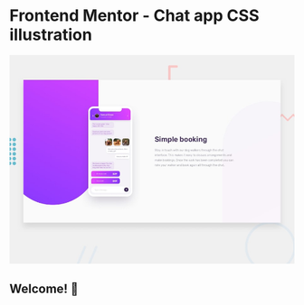 # Frontend Mentor - Chat app CSS illustration

![Design preview for the Chat app CSS illustration coding challenge](./design/desktop-preview.jpg)

## Welcome! 👋

